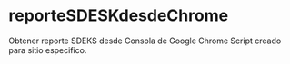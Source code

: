 # reporteSDESKdesdeChrome

Obtener reporte SDEKS desde Consola de Google Chrome
Script creado para sitio especifico.


